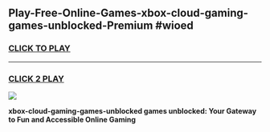 
## Play-Free-Online-Games-xbox-cloud-gaming-games-unblocked-Premium #wioed
<h3>
<a href="https://premium.freeplayer.one?title=xbox-cloud-gaming-games-unblocked&ref=8M">CLICK TO PLAY</a></h3>
<hr>

<h3>
<a href="https://premium.freeplayer.one?title=xbox-cloud-gaming-games-unblocked&ref=8M">CLICK 2 PLAY</a>
  
</h3>

<a href="https://premium.freeplayer.one?title=xbox-cloud-gaming-games-unblocked&ref=8M"><img src="https://clearcache.store/games.png"></a>


**xbox-cloud-gaming-games-unblocked games unblocked: Your Gateway to Fun and Accessible Online Gaming**
